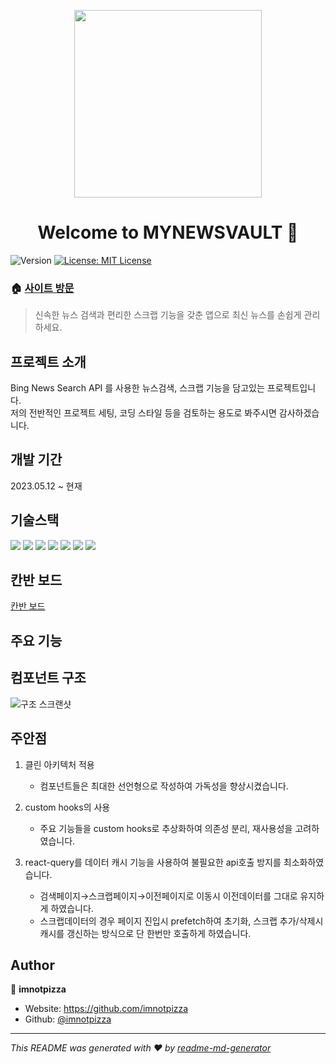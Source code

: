 <p align="center">
  <img src="https://github.com/imnotpizza/my-news-valut/assets/48155178/82f4ce06-462e-4ec0-8d9d-b5ec518d4095" width="300" height="300">
</p>
<h1 align="center">Welcome to MYNEWSVAULT 👋</h1>
<p>
  <img alt="Version" src="https://img.shields.io/badge/version-0.1.0-blue.svg?cacheSeconds=2592000" />
  <a href="#" target="_blank">
    <img alt="License: MIT License" src="https://img.shields.io/badge/License-MIT License-yellow.svg" />
  </a>
</p>


### 🏠 [사이트 방문](https://www.mynwsvault.com/)

> 신속한 뉴스 검색과 편리한 스크랩 기능을 갖춘 앱으로 최신 뉴스를 손쉽게 관리하세요.

## 프로젝트 소개
Bing News Search API 를 사용한 뉴스검색, 스크랩 기능을 담고있는 프로젝트입니다.<br>
저의 전반적인 프로젝트 세팅, 코딩 스타일 등을 검토하는 용도로 봐주시면 감사하겠습니다.

## 개발 기간
2023.05.12 ~ 현재

## 기술스택
<span>
  <img src="https://img.shields.io/badge/Next.js-000000?style=flat-square&logo=nextdotjs&logoColor=white"/>
  <img src="https://img.shields.io/badge/TypeScript-3178C6?style=flat-square&logo=TypeScript&logoColor=white"/>
  <img src="https://img.shields.io/badge/styledcomponents-DB7093?style=flat-square&logo=styledcomponents&logoColor=white"/>
  <img src="https://img.shields.io/badge/React Query-FF4154?style=flat-square&logo=reactquery&logoColor=white"/>
  <img src="https://img.shields.io/badge/jest-C21325?style=flat-square&logo=jest&logoColor=white"/>
  <img src="https://img.shields.io/badge/Testing Library-E33332?style=flat-square&logo=testinglibrary&logoColor=white"/>
  <img src="https://img.shields.io/badge/Firebase-white?style=flat-square&logo=firebase&logoColor=yellow"/>
</span>

## 칸반 보드
[칸반 보드](https://github.com/users/imnotpizza/projects/1)
## 주요 기능

## 컴포넌트 구조
![구조 스크랜샷](https://github.com/imnotpizza/my-news-vault/assets/48155178/0e4949b8-2f6f-4eb6-91cd-9e00ebfacb50)


## 주안점
1. 클린 아키텍처 적용
   - 컴포넌트들은 최대한 선언형으로 작성하여 가독성을 향상시켰습니다.

2. custom hooks의 사용
   - 주요 기능들을 custom hooks로 추상화하여 의존성 분리, 재사용성을 고려하였습니다.

3. react-query를 데이터 캐시 기능을 사용하여 불필요한 api호출 방지를 최소화하였습니다.
   - 검색페이지→스크랩페이지→이전페이지로 이동시 이전데이터를 그대로 유지하게 하였습니다.
   - 스크랩데이터의 경우 페이지 진입시 prefetch하여 초기화, 스크랩 추가/삭제시 캐시를 갱신하는 방식으로 단 한번만 호출하게 하였습니다.

## Author
👤 **imnotpizza**

* Website: https://github.com/imnotpizza
* Github: [@imnotpizza](https://github.com/imnotpizza)

***
_This README was generated with ❤️ by [readme-md-generator](https://github.com/kefranabg/readme-md-generator)_
